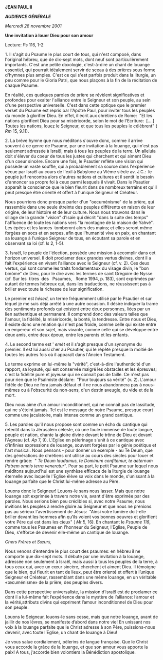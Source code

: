 **JEAN PAUL II**

***AUDIENCE GÉNÉRALE***

*Mercredi 28 novembre 2001*

**Une invitation à louer Dieu pour son amour**

Lecture:
*Ps* 116, 1-2

1. Il s'agit du Psaume le plus court de tous, qui n'est composé, dans l'original hébreu, que de dix-sept mots, dont neuf sont particulièrement importants. C'est une petite doxologie, c'est-à-dire un chant de louange essentiel, qui pourrait idéalement servir de sceau à des prières sous forme d'hymnes plus amples. C'est ce qui s'est parfois produit dans la liturgie, un peu comme pour le Gloria Patri, que nous plaçons à la fin de la récitation de chaque Psaume.

En réalité, ces quelques paroles de prière se révèlent significatives et profondes pour exalter l'alliance entre le Seigneur et son peuple, au sein d'une perspective universelle. C'est dans cette optique que le premier verset du Psaume est repris par l'Apôtre Paul, pour inviter tous les peuples du monde à glorifier Dieu. En effet, il écrit aux chrétiens de Rome:  "Et les nations glorifient Dieu pour sa miséricorde, selon le mot de l'Ecriture:  \[....\] Toutes les nations, louez le Seigneur, et que tous les peuples le célèbrent" (
*Rm* 15, 9.11).

2. La brève hymne que nous méditons s'ouvre donc, comme il arrive souvent à ce genre de Psaume, par une invitation à la louange, qui n'est pas seulement adressée à Israël, mais à tous les peuples de la terre. Un alleluia doit s'élever du coeur de tous les justes qui cherchent et qui aiment Dieu d'un coeur sincère. Encore une fois, le Psautier reflète une vision qui possède un vaste souffle, qui a probablement sa source dans l'expérience vécue par Israël au cours de l'exil à Babylone au VIème siècle av. J.C.:  le peuple juif rencontra alors d'autres nations et cultures et il sentit le besoin d'annoncer sa propre foi à ceux parmi lesquels il vivait. Dans le Psautier apparaît la conscience que le bien fleurit dans de nombreux terrains et qu'il peut presque être orienté et offert à l'unique Seigneur et Créateur.

Nous pourrions donc presque parler d'un "oecuménisme" de la prière, qui rassemble dans une seule étreinte des peuples différents en raison de leur origine, de leur histoire et de leur culture. Nous nous trouvons dans le sillage de la grande "vision" d'Isaïe qui décrit "dans la suite des temps" l'affluence de toute les nations vers "la montagne de la maison de Yahvé". Les épées et les lances  tomberont alors des mains; et elles seront même forgées en socs et en serpes, afin que l'humanité vive en paix, en chantant sa louange à l'unique Seigneur de tous, en écoutant sa parole et en observant sa loi (cf. *Is* 2, 1-5).

3. Israël, le peuple de l'élection, possède une mission à accomplir dans cet horizon universel. Il doit proclamer deux grandes vertus divines, dont il a fait l'expérience en vivant l'alliance avec le Seigneur (cf. v. 2). Ces deux vertus, qui sont comme les traits fondamentaux du visage divin, le "bon binôme" de Dieu, pour le dire avec les termes de saint Grégoire de Nysse (cf. Sur les  titres  des   Psaumes,   Rome 1994, p. 183), sont exprimées par autant de termes hébreux qui, dans les traductions, ne réussissent pas à briller avec toute la richesse de leur signification.

Le premier est *hésed*, un terme fréquemment utilisé par le Psautier et sur lequel je me suis déjà arrêté à une autre occasion. Il désire indiquer la trame des sentiments profonds qui existent entre deux personnes, liées par un lien authentique et permanent. Il comprend donc des valeurs telles que l'amour, la fidélité, la miséricorde, la bonté, la tendresse. Entre nous et Dieu, il existe donc une relation qui n'est pas froide, comme celle qui existe entre un empereur et son sujet, mais vivante, comme celle qui se développe entre deux amis, entre deux époux, entre les parents et les enfants.

4. Le second terme est ' *emét* et il s'agit presque d'un synonyme du premier. Il est lui aussi cher au Psautier, qui le répète presque la moitié de toutes les autres fois où il apparaît dans l'Ancien Testament.

Le terme exprime en lui-même la "vérité", c'est-à-dire l'authenticité d'un rapport, sa loyauté, qui est conservée malgré les obstacles et les épreuves; c'est la fidélité pure et joyeuse qui ne connaît pas de faille. Ce n'est pas pour rien que le Psalmiste déclare:  "Pour toujours sa vérité" (v. 2). L'amour fidèle de Dieu ne fera jamais défaut et il ne nous abandonnera pas à nous-mêmes ou à l'obscurité du non-sens, d'un destin aveugle, du vide et de la mort.

Dieu nous aime d'un amour inconditionnel, qui ne connaît pas de lassitude, qui ne s'éteint jamais. Tel est le message de notre Psaume, presque court comme une jaculatoire, mais intense comme un grand cantique.

5. Les paroles qu'il nous propose sont comme un écho du cantique qui retentit dans la Jérusalem céleste, où une foule immense de toute langue, peuple et nation, chante la gloire divine devant le trône de Dieu et devant l'Agneau (cf. *Ap* 7, 9). L'Eglise en pèlerinage s'unit à ce cantique avec d'infinies expressions de louange, souvent forgées par le génie poétique et l'art musical. Nous pensons - pour donner un exemple - au Te Deum, que des générations de chrétiens ont utilisé au cours des siècles pour louer et rendre grâce:  " *Te Deum laudamus, te Dominum confitemur, te aeternum Patrem omnis terra veneratur*". Pour sa part, le petit Psaume sur lequel nous méditons aujourd'hui est une synthèse efficace de la liturgie de louange éternelle avec laquelle l'Eglise élève sa voix dans le monde, s'unissant à la louange parfaite que le Christ lui-même adresse au Père.

Louons donc le Seigneur! Louons-le sans nous lasser. Mais que notre louange soit exprimée à travers notre vie, avant d'être exprimée par des paroles. Nous serions bien peu crédibles si, avec notre Psaume, nous invitions les peuples à rendre gloire au Seigneur et que nous ne prenions pas au sérieux l'avertissement de Jésus:  "Ainsi votre lumière doit-elle briller devant les hommes afin qu'ils voient vos bonnes oeuvres et glorifient votre Père qui est dans les cieux" ( *Mt* 5, 16). En chantant le *Psaume 116*, comme tous les Psaumes en l'honneur du Seigneur, l'Eglise, Peuple de Dieu, s'efforce de devenir elle-même un cantique de louange.

*Chers Frères et Sœurs,*

Nous venons d’entendre le plus court des psaumes: en hébreu il ne comporte que dix-sept mots. Il débute par une invitation à la louange, adressée non seulement à Israël, mais aussi à tous les peuples de la terre, à tous ceux qui, avec un cœur sincère, cherchent et aiment Dieu. Il témoigne que le bien, qui fleurit en tant de lieux, peut être orienté et offert à l’unique Seigneur et Créateur, rassemblant dans une même louange, en un véritable «œcuménisme» de la prière, des peuples divers.

Dans cette perspective universaliste, la mission d’Israël est de proclamer ce dont il a lui-même fait l’expérience dans le mystère de l’alliance: l’amour et la vérité,attributs divins qui expriment l’amour inconditionnel de Dieu pour son peuple.

Louons le Seigneur, louons-le sans cesse, mais que notre louange, avant de jaillir de nos lèvres, se manifeste d’abord dans notre vie! En unissant nos voix à la louange parfaite que le Christ adresse à son Père, puissions-nous devenir, avec toute l’Eglise, un chant de louange à Dieu!

Je vous salue cordialement, pèlerins de langue française. Que le Christ vous accorde la grâce de la louange, et que son amour vous apporte la paix! A tous, j’accorde bien volontiers la Bénédiction apostolique.